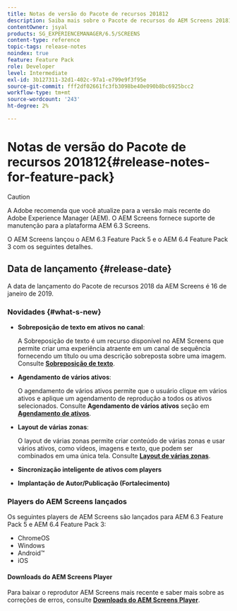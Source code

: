 ```yaml
---
title: Notas de versão do Pacote de recursos 201812
description: Saiba mais sobre o Pacote de recursos do AEM Screens 201812, lançado em 16 de janeiro de 2019.
contentOwner: jsyal
products: SG_EXPERIENCEMANAGER/6.5/SCREENS
content-type: reference
topic-tags: release-notes
noindex: true
feature: Feature Pack
role: Developer
level: Intermediate
exl-id: 3b127311-32d1-402c-97a1-e799e9f3f95e
source-git-commit: fff2df02661fc3fb3098be40e090b8bc6925bcc2
workflow-type: tm+mt
source-wordcount: '243'
ht-degree: 2%

---
```


# Notas de versão do Pacote de recursos 201812{#release-notes-for-feature-pack}

>[!CAUTION]
>
>A Adobe recomenda que você atualize para a versão mais recente do Adobe Experience Manager (AEM). O AEM Screens fornece suporte de manutenção para a plataforma AEM 6.3 Screens.

O AEM Screens lançou o AEM 6.3 Feature Pack 5 e o AEM 6.4 Feature Pack 3 com os seguintes detalhes.

## Data de lançamento {#release-date}

A data de lançamento do Pacote de recursos 2018 da AEM Screens é 16 de janeiro de 2019.

### Novidades {#what-s-new}

* **Sobreposição de texto em ativos no canal**:

  A Sobreposição de texto é um recurso disponível no AEM Screens que permite criar uma experiência atraente em um canal de sequência fornecendo um título ou uma descrição sobreposta sobre uma imagem. Consulte [**Sobreposição de texto**](text-overlay.md).

* **Agendamento de vários ativos**:

  O agendamento de vários ativos permite que o usuário clique em vários ativos e aplique um agendamento de reprodução a todos os ativos selecionados. Consulte **Agendamento de vários ativos** seção em **[Agendamento de ativos](asset-level-scheduling.md)**.

* **Layout de várias zonas**:

  O layout de várias zonas permite criar conteúdo de várias zonas e usar vários ativos, como vídeos, imagens e texto, que podem ser combinados em uma única tela. Consulte **[Layout de várias zonas](multi-zone-layout-aem-screens.md)**.

* **Sincronização inteligente de ativos com players**
* **Implantação de Autor/Publicação (Fortalecimento)**

### Players do AEM Screens lançados

Os seguintes players de AEM Screens são lançados para AEM 6.3 Feature Pack 5 e AEM 6.4 Feature Pack 3:

* ChromeOS
* Windows
* Android™
* iOS

#### Downloads do AEM Screens Player

Para baixar o reprodutor AEM Screens mais recente e saber mais sobre as correções de erros, consulte [**Downloads do AEM Screens Player**](https://download.macromedia.com/screens/).
